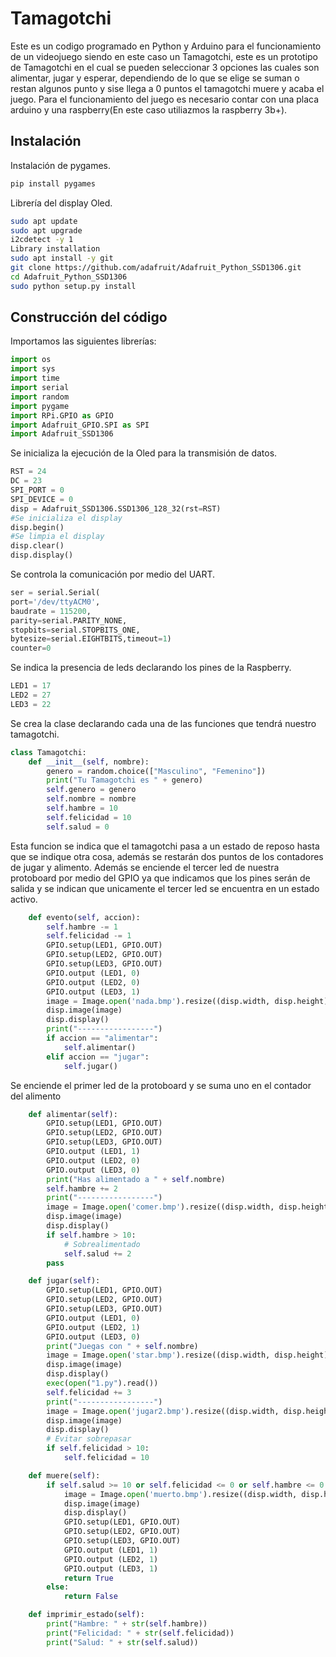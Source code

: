 # Tamagotchi
Este es un codigo programado en Python y Arduino para el funcionamiento de un videojuego siendo en este caso un Tamagotchi, este es un prototipo de Tamagotchi en el cual se pueden seleccionar 3 opciones las cuales son alimentar, jugar y esperar, dependiendo de lo que se elige se suman o restan algunos punto y sise llega a 0 puntos el tamagotchi muere y acaba el juego.
Para el funcionamiento del juego es necesario contar con una placa arduino y una raspberry(En este caso utiliazmos la raspberry 3b+).

## Instalación

Instalación de pygames.
```sh
pip install pygames
```
Librería del display Oled.
```sh
sudo apt update
sudo apt upgrade
i2cdetect -y 1
Library installation
sudo apt install -y git
git clone https://github.com/adafruit/Adafruit_Python_SSD1306.git
cd Adafruit_Python_SSD1306
sudo python setup.py install
```
## Construcción del código

Importamos las siguientes librerías:
```python
import os
import sys
import time
import serial
import random
import pygame
import RPi.GPIO as GPIO
import Adafruit_GPIO.SPI as SPI
import Adafruit_SSD1306
```
Se inicializa la ejecución de la Oled para la transmisión de datos.
```python
RST = 24
DC = 23
SPI_PORT = 0
SPI_DEVICE = 0
disp = Adafruit_SSD1306.SSD1306_128_32(rst=RST)
#Se inicializa el display
disp.begin()
#Se limpia el display
disp.clear()
disp.display()
```
Se controla la comunicación por medio del UART.
```python
ser = serial.Serial(
port='/dev/ttyACM0',
baudrate = 115200,
parity=serial.PARITY_NONE,
stopbits=serial.STOPBITS_ONE,
bytesize=serial.EIGHTBITS,timeout=1)
counter=0
```
Se indica la presencia de leds declarando los pines de la Raspberry.
```python
LED1 = 17
LED2 = 27
LED3 = 22
```
Se crea la clase declarando cada una de las funciones que tendrá nuestro tamagotchi.
```python
class Tamagotchi:
    def __init__(self, nombre):
        genero = random.choice(["Masculino", "Femenino"])
        print("Tu Tamagotchi es " + genero)
        self.genero = genero
        self.nombre = nombre
        self.hambre = 10
        self.felicidad = 10
        self.salud = 0
```
Esta funcion se indica que el tamagotchi pasa a un estado de reposo hasta que se indique otra cosa, además se restarán dos puntos de los contadores de jugar y alimento.
Además se enciende el tercer led de nuestra protoboard por medio del GPIO ya que indicamos que los pines serán de salida y se indican que unicamente el tercer led se encuentra en un estado activo.
```python
    def evento(self, accion):
        self.hambre -= 1
        self.felicidad -= 1
        GPIO.setup(LED1, GPIO.OUT)
        GPIO.setup(LED2, GPIO.OUT)
        GPIO.setup(LED3, GPIO.OUT)
        GPIO.output (LED1, 0)
        GPIO.output (LED2, 0)
        GPIO.output (LED3, 1)
        image = Image.open('nada.bmp').resize((disp.width, disp.height), Image.ANTIALIAS).convert('1')
        disp.image(image)
        disp.display()
        print("-----------------")
        if accion == "alimentar":
            self.alimentar()
        elif accion == "jugar":
            self.jugar()
```
Se enciende el primer led de la protoboard y se suma uno en el contador del alimento
```python
    def alimentar(self):
        GPIO.setup(LED1, GPIO.OUT)
        GPIO.setup(LED2, GPIO.OUT)
        GPIO.setup(LED3, GPIO.OUT)
        GPIO.output (LED1, 1)
        GPIO.output (LED2, 0)
        GPIO.output (LED3, 0)
        print("Has alimentado a " + self.nombre)
        self.hambre += 2
        print("-----------------")
        image = Image.open('comer.bmp').resize((disp.width, disp.height), Image.ANTIALIAS).convert('1')
        disp.image(image)
        disp.display()
        if self.hambre > 10:
            # Sobrealimentado
            self.salud += 2
        pass

    def jugar(self):
        GPIO.setup(LED1, GPIO.OUT)
        GPIO.setup(LED2, GPIO.OUT)
        GPIO.setup(LED3, GPIO.OUT)
        GPIO.output (LED1, 0)
        GPIO.output (LED2, 1)
        GPIO.output (LED3, 0)
        print("Juegas con " + self.nombre)
        image = Image.open('star.bmp').resize((disp.width, disp.height), Image.ANTIALIAS).convert('1')
        disp.image(image)
        disp.display()
        exec(open("1.py").read())
        self.felicidad += 3
        print("-----------------")
        image = Image.open('jugar2.bmp').resize((disp.width, disp.height), Image.ANTIALIAS).convert('1')
        disp.image(image)
        disp.display()
        # Evitar sobrepasar
        if self.felicidad > 10:
            self.felicidad = 10

    def muere(self):
        if self.salud >= 10 or self.felicidad <= 0 or self.hambre <= 0:
            image = Image.open('muerto.bmp').resize((disp.width, disp.height), Image.ANTIALIAS).convert('1')
            disp.image(image)
            disp.display()
            GPIO.setup(LED1, GPIO.OUT)
            GPIO.setup(LED2, GPIO.OUT)
            GPIO.setup(LED3, GPIO.OUT)
            GPIO.output (LED1, 1)
            GPIO.output (LED2, 1)
            GPIO.output (LED3, 1)
            return True
        else:
            return False

    def imprimir_estado(self):
        print("Hambre: " + str(self.hambre))
        print("Felicidad: " + str(self.felicidad))
        print("Salud: " + str(self.salud))
```
